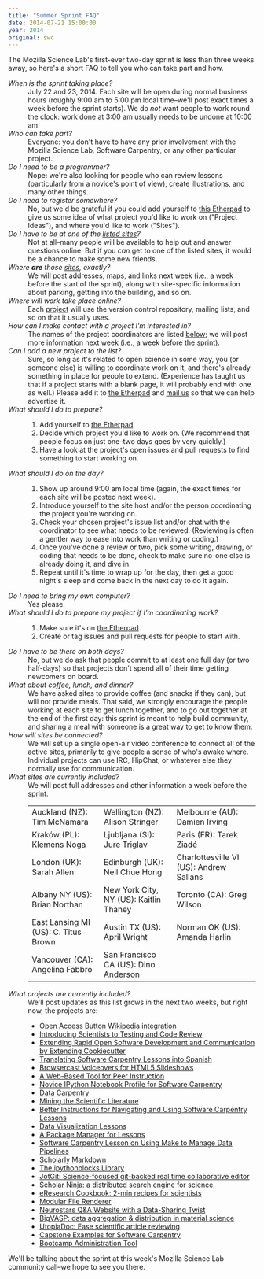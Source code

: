 ```yaml
---
title: "Summer Sprint FAQ"
date: 2014-07-21 15:00:00
year: 2014
original: swc
---
```

<p>
  The Mozilla Science Lab's first-ever two-day sprint
  is less than three weeks away,
  so here's a short FAQ to tell you who can take part and how.
</p>
<dl>
  <dt><em>When is the sprint taking place?</em></dt>
  <dd>
    July 22 and 23, 2014.
    Each site will be open during normal business hours
    (roughly 9:00 am to 5:00 pm local time–we'll post exact times a week before the sprint starts).
    We do <em>not</em> want people to work round the clock:
    work done at 3:00 am usually needs to be undone at 10:00 am.
  </dd>

  <dt><em>Who can take part?</em></dt>
  <dd>
    Everyone:
    you don't have to have any prior involvement with the Mozilla Science Lab, Software Carpentry, or any other particular project.
  </dd>

  <dt><em>Do I need to be a programmer?</em></dt>
  <dd>
    Nope:
    we're also looking for people who can review lessons (particularly from a novice's point of view),
    create illustrations,
    and many other things.
  </dd>

  <dt><em>Do I need to register somewhere?</em></dt>
  <dd>
    No,
    but we'd be grateful if you could add yourself to <a href="https://etherpad.mozilla.org/sciencelab-2014summersprint-sites">this Etherpad</a>
    to give us some idea of what project you'd like to work on ("Project Ideas"),
    and where you'd like to work ("Sites").
  </dd>

  <dt><em>Do I have to be at one of the <a href="#sites">listed sites</a>?</em></dt>
  <dd>
    Not at all–many people will be available to help out and answer questions online.
    But if you <em>can</em> get to one of the listed sites,
    it would be a chance to make some new friends.
  </dd>

  <dt><em>Where <strong>are</strong> those <a href="#sites">sites</a>, exactly?</em></dt>
  <dd>
    We will post addresses, maps, and links next week
    (i.e., a week before the start of the sprint),
    along with site-specific information about parking,
    getting into the building,
    and so on.
  </dd>

  <dt><em>Where will work take place online?</em></dt>
  <dd>
    Each <a href="#projects">project</a> will use the version control repository,
    mailing lists,
    and so on that it usually uses.
  </dd>

  <dt><em>How can I make contact with a project I'm interested in?</em></dt>
  <dd>
    The names of the project coordinators are listed <a href="#projects">below</a>;
    we will post more information next week
    (i.e., a week before the sprint).
  </dd>

  <dt><em>Can I add a new project to the list?</em></dt>
  <dd>
    Sure,
    so long as it's related to open science in some way,
    you (or someone else) is willing to coordinate work on it,
    and there's already something in place for people to extend.
    (Experience has taught us that if a project starts with a blank page, it will probably end with one as well.)
    Please add it to <a href="https://etherpad.mozilla.org/sciencelab-2014summersprint-sites">the Etherpad</a>
    and <a href="mailto:{{site.author.email}}">mail us</a> so that we can help advertise it.
  </dd>

  <dt><em>What should I do to prepare?</em></dt>
  <dd>
    <ol>
      <li>Add yourself to <a href="https://etherpad.mozilla.org/sciencelab-2014summersprint-sites">the Etherpad</a>.</li>
      <li>Decide which project you'd like to work on.  (We recommend that people focus on just one–two days goes by very quickly.)</li>
      <li>Have a look at the project's open issues and pull requests to find something to start working on.</li>
    </ol>
  </dd>

  <dt><em>What should I do on the day?</em></dt>
  <dd>
    <ol>
      <li>Show up around 9:00 am local time (again, the exact times for each site will be posted next week).</li>
      <li>Introduce yourself to the site host and/or the person coordinating the project you're working on.</li>
      <li>
	Check your chosen project's issue list and/or chat with the coordinator to see what needs to be reviewed.
	(Reviewing is often a gentler way to ease into work than writing or coding.)
      </li>
      <li>
	Once you've done a review or two,
	pick some writing, drawing, or coding that needs to be done,
	check to make sure no-one else is already doing it,
	and dive in.
      </li>
      <li>
	Repeat until it's time to wrap up for the day,
	then get a good night's sleep
	and come back in the next day to do it again.
      </li>
    </ol>
  </dd>

  <dt><em>Do I need to bring my own computer?</em></dt>
  <dd>
    Yes please.
  </dd>

  <dt><em>What should I do to prepare my project if I'm coordinating work?</em></dt>
  <dd>
    <ol>
      <li>Make sure it's on <a href="https://etherpad.mozilla.org/sciencelab-2014summersprint-sites">the Etherpad</a>.</li>
      <li>Create or tag issues and pull requests for people to start with.</li>
    </ol>
  </dd>

  <dt><em>Do I have to be there on both days?</em></dt>
  <dd>
    No,
    but we do ask that people commit to at least one full day
    (or two half-days)
    so that projects don't spend all of their time getting newcomers on board.
  </dd>

  <dt><em>What about coffee, lunch, and dinner?</em></dt>
  <dd>
    We have asked sites to provide coffee (and snacks if they can),
    but will not provide meals.
    That said,
    we strongly encourage the people working at each site to get lunch together,
    and to go out together at the end of the first day:
    this sprint is meant to help build community,
    and sharing a meal with someone is a great way to get to know them.
  </dd>

  <dt><em>How will sites be connected?</em></dt>
  <dd>
    We will set up a single open-air video conference to connect all of the active sites,
    primarily to give people a sense of who's awake where.
    Individual projects can use IRC,
    HipChat,
    or whatever else they normally use for communication.
  </dd>

  <dt id="sites"><em>What sites are currently included?</em></dt>
  <dd>
    We will post full addresses and other information a week before the sprint.
    <table class="centered">
      <tr>
	<td>Auckland (NZ): Tim McNamara</td>
	<td>Wellington (NZ): Alison Stringer</td>
	<td>Melbourne (AU): Damien Irving</td>
      </tr>
      <tr>
	<td>Krak&oacute;w (PL): Klemens Noga</td>
	<td>Ljubljana (SI): Jure Triglav</td>
	<td>Paris (FR): Tarek Ziadé</td>
      </tr>
      <tr>
	<td>London (UK): Sarah Allen</td>
	<td>Edinburgh (UK): Neil Chue Hong</td>
	<td>Charlottesville VI (US): Andrew Sallans</td>
      </tr>
      <tr>
	<td>Albany NY (US): Brian Northan</td>
	<td>New York City, NY (US): Kaitlin Thaney</td>
	<td>Toronto (CA): Greg Wilson</td>
      </tr>
      <tr>
	<td>East Lansing MI (US): C. Titus Brown</td>
	<td>Austin TX (US): April Wright</td>
	<td>Norman OK (US): Amanda Harlin</td>
      </tr>
      <tr>
	<td>Vancouver (CA): Angelina Fabbro</td>
	<td>San Francisco CA (US): Dino Anderson</td>
	<td></td>
      </tr>
    </table>
  </dd>
  
  <dt id="projects"><em>What projects are currently included?</em></dt>
  <dd>
    We'll post updates as this list grows in the next two weeks,
    but right now,
    the projects are:
    <ul>
      <li><a href="https://etherpad.mozilla.org/sciencelab-2014summersprint-oab">Open Access Button Wikipedia integration</a></li>
      <li><a href="https://etherpad.mozilla.org/sciencelab-2014summersprint-testing-and-code-review">Introducing Scientists to Testing and Code Review</a></li>
      <li><a href="https://etherpad.mozilla.org/sciencelab-2014summersprint-extending-cookiecutter">Extending Rapid Open Software Development and Communication by Extending Cookiecutter</a></li>
      <li><a href="https://etherpad.mozilla.org/sciencelab-2014summersprint-translating-to-spanish">Translating Software Carpentry Lessons into Spanish</a></li>
      <li><a href="https://etherpad.mozilla.org/sciencelab-2014summersprint-browsercast">Browsercast Voiceovers for HTML5 Slideshows</a></li>
      <li><a href="https://etherpad.mozilla.org/sciencelab-2014summersprint-peer-instruction">A Web-Based Tool for Peer Instruction</a></li>
      <li><a href="https://etherpad.mozilla.org/sciencelab-2014summersprint-ipython-novice-profile">Novice IPython Notebook Profile for Software Carpentry</a></li>
      <li><a href="https://etherpad.mozilla.org/sciencelab-2014summersprint-data-carpentry">Data Carpentry</a></li>
      <li><a href="https://etherpad.mozilla.org/sciencelab-2014summersprint-mining-literature">Mining the Scientific Literature</a></li>
      <li><a href="https://etherpad.mozilla.org/sciencelab-2014summersprint-improve-swc-instructions">Better Instructions for Navigating and Using Software Carpentry Lessons</a></li>
      <li><a href="https://etherpad.mozilla.org/sciencelab-2014summersprint-dataviz-lessons">Data Visualization Lessons</a></li>
      <li><a href="https://etherpad.mozilla.org/sciencelab-2014summersprint-lessons-package-manager">A Package Manager for Lessons</a></li>
      <li><a href="https://etherpad.mozilla.org/sciencelab-2014summersprint-make-lesson">Software Carpentry Lesson on Using Make to Manage Data Pipelines</a></li>
      <li><a href="https://etherpad.mozilla.org/sciencelab-2014summersprint-scholarly-markdown">Scholarly Markdown</a></li>
      <li><a href="https://etherpad.mozilla.org/sciencelab-2014summersprint-ipythonblocks">The ipythonblocks Library</a></li>
      <li><a href="https://etherpad.mozilla.org/sciencelab-2014summersprint-jotgit">JotGit: Science-focused git-backed real time collaborative editor</a></li>
      <li><a href="https://etherpad.mozilla.org/sciencelab-2014summersprint-scholar-ninja">Scholar Ninja: a distributed search engine for science</a></li>
      <li><a href="https://etherpad.mozilla.org/sciencelab-2014summersprint-eresearch-cookbook">eResearch Cookbook: 2-min recipes for scientists</a></li>
      <li><a href="https://etherpad.mozilla.org/sciencelab-2014summersprint-modular-file-renderer">Modular File Renderer</a></li>
      <li><a href="https://etherpad.mozilla.org/sciencelab-2014summersprint-modular-neurostars">Neurostars Q&amp;A Website with a Data-Sharing Twist</a></li>
      <li><a href="https://etherpad.mozilla.org/sciencelab-2014summersprint-bigvasp">BigVASP: data aggregation & distribution in material science</a></li>
      <li><a href="https://etherpad.mozilla.org/sciencelab-2014summersprint-utopiadoc">UtopiaDoc: Ease scientific article reviewing</a></li>
      <li><a href="https://etherpad.mozilla.org/sciencelab-2014summersprint-capstone-examples">Capstone Examples for Software Carpentry</a></li>
      <li><a href="https://etherpad.mozilla.org/sciencelab-2014summersprint-admin-tool">Bootcamp Administration Tool</a></li>
    </ul>
  </dd>
</dl>

<p>
  We'll be talking about the sprint at this week's Mozilla Science Lab community call–we hope to see you there.
</p>
